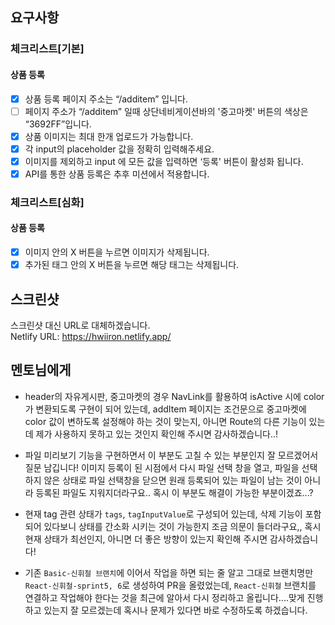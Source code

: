 ## 요구사항

### 체크리스트[기본]

#### 상품 등록

- [x] 상품 등록 페이지 주소는 “/additem” 입니다.
- [ ] 페이지 주소가 “/additem” 일때 상단네비게이션바의 '중고마켓' 버튼의 색상은 “3692FF”입니다.
- [x] 상품 이미지는 최대 한개 업로드가 가능합니다.
- [x] 각 input의 placeholder 값을 정확히 입력해주세요.
- [x] 이미지를 제외하고 input 에 모든 값을 입력하면 ‘등록' 버튼이 활성화 됩니다.
- [x] API를 통한 상품 등록은 추후 미션에서 적용합니다.

### 체크리스트[심화]

#### 상품 등록

- [x] 이미지 안의 X 버튼을 누르면 이미지가 삭제됩니다.
- [x] 추가된 태그 안의 X 버튼을 누르면 해당 태그는 삭제됩니다.

## 스크린샷

스크린샷 대신 URL로 대체하겠습니다.<br>
Netlify URL: https://hwiiron.netlify.app/

## 멘토님에게

- header의 자유게시판, 중고마켓의 경우 NavLink를 활용하여 isActive 시에 color가 변환되도록 구현이 되어 있는데, addItem 페이지는 조건문으로 중고마켓에 color 값이 변하도록 설정해야 하는 것이 맞는지, 아니면 Route의 다른 기능이 있는데 제가 사용하지 못하고 있는 것인지 확인해 주시면 감사하겠습니다..!
- 파일 미리보기 기능을 구현하면서 이 부분도 고칠 수 있는 부분인지 잘 모르겠어서 질문 남깁니다! 이미지 등록이 된 시점에서 다시 파일 선택 창을 열고, 파일을 선택하지 않은 상태로 파일 선택창을 닫으면 원래 등록되어 있는 파일이 남는 것이 아니라 등록된 파일도 지워지더라구요.. 혹시 이 부분도 해결이 가능한 부분이겠죠...?
- 현재 tag 관련 상태가 `tags`, `tagInputValue`로 구성되어 있는데, 삭제 기능이 포함되어 있다보니 상태를 간소화 시키는 것이 가능한지 조금 의문이 들더라구요,, 혹시 현재 상태가 최선인지, 아니면 더 좋은 방향이 있는지 확인해 주시면 감사하겠습니다!

- 기존 `Basic-신휘철 브랜치`에 이어서 작업을 하면 되는 줄 알고 그대로 브랜치명만 `React-신휘철-sprint5, 6`로 생성하여 PR을 올렸었는데, `React-신휘철` 브랜치를 연결하고 작업해야 한다는 것을 최근에 알아서 다시 정리하고 올립니다....맞게 진행하고 있는지 잘 모르겠는데 혹시나 문제가 있다면 바로 수정하도록 하겠습니다.
